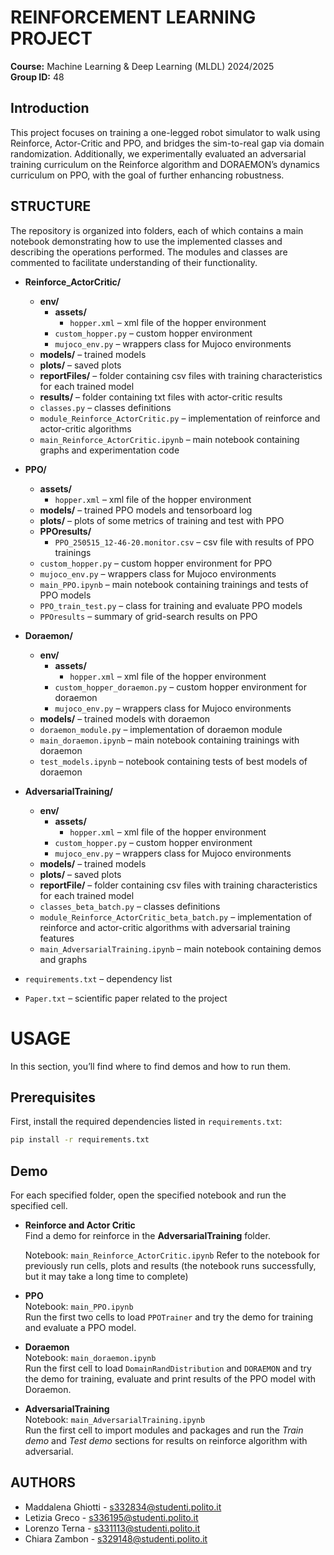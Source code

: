 # REINFORCEMENT LEARNING PROJECT 
**Course:** Machine Learning & Deep Learning (MLDL) 2024/2025  
**Group ID:** 48

## Introduction
This project focuses on training a one-legged robot simulator to walk using Reinforce, Actor-Critic and PPO, and bridges the sim-to-real gap via domain randomization. 
Additionally, we experimentally evaluated an adversarial training curriculum on the Reinforce algorithm and DORAEMON’s dynamics curriculum on PPO, with the goal of further enhancing robustness.

## STRUCTURE

The repository is organized into folders, each of which contains a main notebook demonstrating how to use the implemented classes
and describing the operations performed. The modules and classes are commented to facilitate understanding of their functionality.


- **Reinforce_ActorCritic/**
  - **env/**
    - **assets/**
      - `hopper.xml` – xml file of the hopper environment
    - `custom_hopper.py` – custom hopper environment
    - `mujoco_env.py` – wrappers class for Mujoco environments
  - **models/** – trained models
  - **plots/** – saved plots
  - **reportFiles/** – folder containing csv files with training characteristics for each trained model
  - **results/** – folder containing txt files with actor-critic results
  - `classes.py` – classes definitions
  - `module_Reinforce_ActorCritic.py` – implementation of reinforce and actor-critic algorithms
  - `main_Reinforce_ActorCritic.ipynb` – main notebook containing graphs and experimentation code
 
- **PPO/**
  - **assets/**
    - `hopper.xml` – xml file of the hopper environment
  - **models/** – trained PPO models and tensorboard log
  - **plots/** – plots of some metrics of training and test with PPO
  - **PPOresults/**
    - `PPO_250515_12-46-20.monitor.csv` – csv file with results of PPO trainings
  - `custom_hopper.py` – custom hopper environment for PPO
  - `mujoco_env.py` – wrappers class for Mujoco environments
  - `main_PPO.ipynb` – main notebook containing trainings and tests of PPO models
  - `PPO_train_test.py` – class for training and evaluate PPO models
  - `PPOresults` – summary of grid-search results on PPO

- **Doraemon/**
  - **env/**
    - **assets/**
      - `hopper.xml` – xml file of the hopper environment
    - `custom_hopper_doraemon.py` – custom hopper environment for doraemon
    - `mujoco_env.py` – wrappers class for Mujoco environments
  - **models/** – trained models with doraemon
  - `doraemon_module.py` – implementation of doraemon module
  - `main_doraemon.ipynb` – main notebook containing trainings with doraemon
  - `test_models.ipynb` – notebook containing tests of best models of doraemon

- **AdversarialTraining/**
  - **env/**
    - **assets/**
      - `hopper.xml` – xml file of the hopper environment
    - `custom_hopper.py` – custom hopper environment
    - `mujoco_env.py` – wrappers class for Mujoco environments
  - **models/** – trained models
  - **plots/** – saved plots
  - **reportFile/** – folder containing csv files with training characteristics for each trained model
  - `classes_beta_batch.py` – classes definitions
  - `module_Reinforce_ActorCritic_beta_batch.py` – implementation of reinforce and actor-critic algorithms with adversarial training features
  - `main_AdversarialTraining.ipynb` – main notebook containing demos and graphs

- `requirements.txt` – dependency list
- `Paper.txt` – scientific paper related to the project

# USAGE 
In this section, you’ll find where to find demos and how to run them.

## Prerequisites

First, install the required dependencies listed in `requirements.txt`:

```bash
pip install -r requirements.txt
```
## Demo 

For each specified folder, open the specified notebook and run the specified cell.

- **Reinforce and Actor Critic**      
  Find a demo for reinforce in the **AdversarialTraining** folder.
  
  Notebook: `main_Reinforce_ActorCritic.ipynb`
  Refer to the notebook for previously run cells, plots and results (the notebook runs successfully, but it may take a long time to complete)

- **PPO**  
  Notebook: `main_PPO.ipynb`  
  Run the first two cells to load `PPOTrainer` and try the demo for training and evaluate a PPO model. 

- **Doraemon**  
  Notebook: `main_doraemon.ipynb`  
  Run the first cell to load `DomainRandDistribution` and `DORAEMON` and try the demo for training, evaluate and print results of the PPO model with Doraemon.

- **AdversarialTraining**  
  Notebook: `main_AdversarialTraining.ipynb`  
  Run the first cell to import modules and packages and run the _Train demo_ and _Test demo_ sections for results on reinforce algorithm with adversarial.


## AUTHORS
- Maddalena Ghiotti - s332834@studenti.polito.it 
- Letizia Greco - s336195@studenti.polito.it 
- Lorenzo Terna - s331113@studenti.polito.it
- Chiara Zambon - s329148@studenti.polito.it



